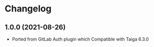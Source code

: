 # Changelog #

## 1.0.0 (2021-08-26)

- Ported from GitLab Auth plugin which Compatible with Taiga 6.3.0



